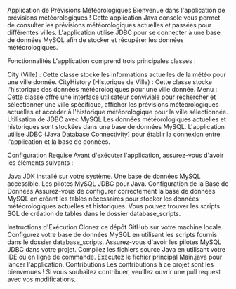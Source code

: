Application de Prévisions Météorologiques
Bienvenue dans l'application de prévisions météorologiques ! Cette application Java console vous permet de consulter les prévisions météorologiques actuelles et passées pour différentes villes. L'application utilise JDBC pour se connecter à une base de données MySQL afin de stocker et récupérer les données météorologiques.

Fonctionnalités
L'application comprend trois principales classes :

City (Ville) : Cette classe stocke les informations actuelles de la météo pour une ville donnée.
CityHistory (Historique de Ville) : Cette classe stocke l'historique des données météorologiques pour une ville donnée.
Menu : Cette classe offre une interface utilisateur conviviale pour rechercher et sélectionner une ville spécifique, afficher les prévisions météorologiques actuelles et accéder à l'historique météorologique pour la ville sélectionnée.
Utilisation de JDBC avec MySQL
Les données météorologiques actuelles et historiques sont stockées dans une base de données MySQL. L'application utilise JDBC (Java Database Connectivity) pour établir la connexion entre l'application et la base de données.

Configuration Requise
Avant d'exécuter l'application, assurez-vous d'avoir les éléments suivants :

Java JDK installé sur votre système.
Une base de données MySQL accessible.
Les pilotes MySQL JDBC pour Java.
Configuration de la Base de Données
Assurez-vous de configurer correctement la base de données MySQL en créant les tables nécessaires pour stocker les données météorologiques actuelles et historiques. Vous pouvez trouver les scripts SQL de création de tables dans le dossier database_scripts.

Instructions d'Exécution
Clonez ce dépôt GitHub sur votre machine locale.
Configurez votre base de données MySQL en utilisant les scripts fournis dans le dossier database_scripts.
Assurez-vous d'avoir les pilotes MySQL JDBC dans votre projet.
Compilez les fichiers source Java en utilisant votre IDE ou en ligne de commande.
Exécutez le fichier principal Main.java pour lancer l'application.
Contributions
Les contributions à ce projet sont les bienvenues ! Si vous souhaitez contribuer, veuillez ouvrir une pull request avec vos modifications.
